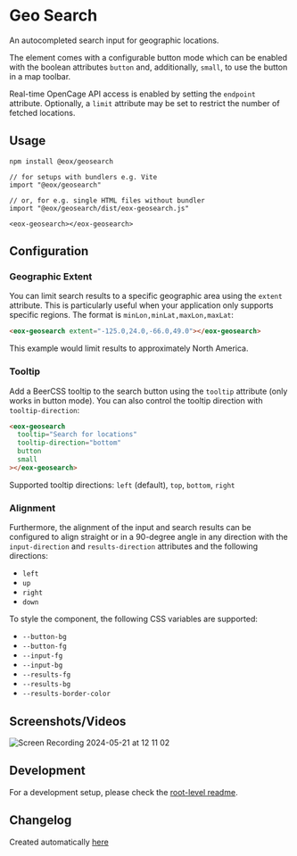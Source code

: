 # Geo Search

An autocompleted search input for geographic locations.

The element comes with a configurable button mode which can be enabled with the boolean attributes `button` and, additionally, `small`, to use the button in a map toolbar.

Real-time OpenCage API access is enabled by setting the `endpoint` attribute. Optionally, a `limit` attribute may be set to restrict the number of fetched locations.

## Usage

```
npm install @eox/geosearch
```

```
// for setups with bundlers e.g. Vite
import "@eox/geosearch"

// or, for e.g. single HTML files without bundler
import "@eox/geosearch/dist/eox-geosearch.js"

<eox-geosearch></eox-geosearch>
```

## Configuration

### Geographic Extent

You can limit search results to a specific geographic area using the `extent` attribute. This is particularly useful when your application only supports specific regions. The format is `minLon,minLat,maxLon,maxLat`:

```html
<eox-geosearch extent="-125.0,24.0,-66.0,49.0"></eox-geosearch>
```

This example would limit results to approximately North America.

### Tooltip

Add a BeerCSS tooltip to the search button using the `tooltip` attribute (only works in button mode). You can also control the tooltip direction with `tooltip-direction`:

```html
<eox-geosearch
  tooltip="Search for locations"
  tooltip-direction="bottom"
  button
  small
></eox-geosearch>
```

Supported tooltip directions: `left` (default), `top`, `bottom`, `right`

### Alignment

Furthermore, the alignment of the input and search results can be configured to align straight or in a 90-degree angle in any direction with the `input-direction` and `results-direction` attributes and the following directions:

- `left`
- `up`
- `right`
- `down`

To style the component, the following CSS variables are supported:

- `--button-bg`
- `--button-fg`
- `--input-fg`
- `--input-bg`
- `--results-fg`
- `--results-bg`
- `--results-border-color`

## Screenshots/Videos

![Screen Recording 2024-05-21 at 12 11 02](https://github.com/EOX-A/EOxElements/assets/94269527/5d207fbb-6abf-42d5-b053-74ad4e75f930)

## Development

For a development setup, please check the [root-level readme](../../README.md).

## Changelog

Created automatically [here](./CHANGELOG.md)
